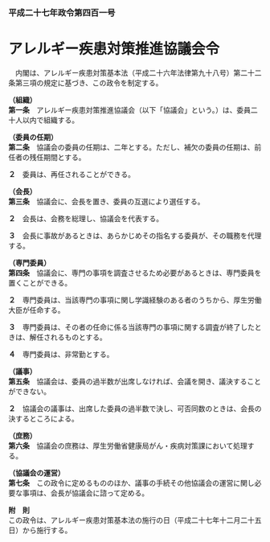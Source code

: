 ### 平成二十七年政令第四百一号  
# アレルギー疾患対策推進協議会令  
　内閣は、アレルギー疾患対策基本法（平成二十六年法律第九十八号）第二十二条第三項の規定に基づき、この政令を制定する。  
  
**（組織）**  
**第一条**　アレルギー疾患対策推進協議会（以下「協議会」という。）は、委員二十人以内で組織する。  
  
**（委員の任期）**  
**第二条**　協議会の委員の任期は、二年とする。ただし、補欠の委員の任期は、前任者の残任期間とする。  
  
**２**　委員は、再任されることができる。  
  
**（会長）**  
**第三条**　協議会に、会長を置き、委員の互選により選任する。  
  
**２**　会長は、会務を総理し、協議会を代表する。  
  
**３**　会長に事故があるときは、あらかじめその指名する委員が、その職務を代理する。  
  
**（専門委員）**  
**第四条**　協議会に、専門の事項を調査させるため必要があるときは、専門委員を置くことができる。  
  
**２**　専門委員は、当該専門の事項に関し学識経験のある者のうちから、厚生労働大臣が任命する。  
  
**３**　専門委員は、その者の任命に係る当該専門の事項に関する調査が終了したときは、解任されるものとする。  
  
**４**　専門委員は、非常勤とする。  
  
**（議事）**  
**第五条**　協議会は、委員の過半数が出席しなければ、会議を開き、議決することができない。  
  
**２**　協議会の議事は、出席した委員の過半数で決し、可否同数のときは、会長の決するところによる。  
  
**（庶務）**  
**第六条**　協議会の庶務は、厚生労働省健康局がん・疾病対策課において処理する。  
  
**（協議会の運営）**  
**第七条**　この政令に定めるもののほか、議事の手続その他協議会の運営に関し必要な事項は、会長が協議会に諮って定める。  
  
**附　則**  
この政令は、アレルギー疾患対策基本法の施行の日（平成二十七年十二月二十五日）から施行する。  
  
